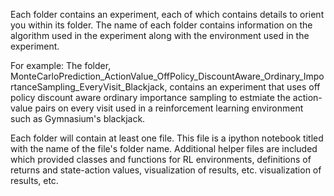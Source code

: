 Each folder contains an experiment, each of which contains details to orient you within its folder.
The name of each folder contains information on the algorithm used in the experiment along with the environment used in the experiment.

For example:
The folder, MonteCarloPrediction_ActionValue_OffPolicy_DiscountAware_Ordinary_ImportanceSampling_EveryVisit_Blackjack, contains an experiment that uses off policy discount aware ordinary importance sampling to estmiate the action-value pairs on every visit used in a reinforcement learning environment such as Gymnasium's blackjack.

Each folder will contain at least one file. This file is a ipython notebook titled with the name of the file's folder name. Additional helper files are included which provided classes and functions for RL environments, definitions of returns and state-action values, visualization of results, etc.
visualization of results, etc.
